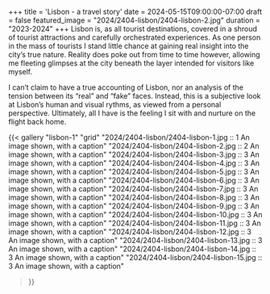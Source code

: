 +++
title = 'Lisbon - a travel story'
date = 2024-05-15T09:00:00-07:00
draft = false
featured_image = "2024/2404-lisbon/2404-lisbon-2.jpg"
duration = "2023-2024"
+++
Lisbon is, as all tourist destinations, covered in a shroud of tourist attractions and carefully orchestrated experiences. As one person in the mass of tourists I stand little chance at gaining real insight into the city’s true nature. Reality does poke out from time to time however, allowing me fleeting glimpses at the city beneath the layer intended for visitors like myself.

I can’t claim to have a true accounting of Lisbon, nor an analysis of the tension between its “real” and “fake” faces. Instead, this is a subjective look at Lisbon’s human and visual rythms, as viewed from a personal perspective.
Ultimately, all I have is the feeling I sit with and nurture on the flight back home.

{{< gallery "lisbon-1" "grid"
"2024/2404-lisbon/2404-lisbon-1.jpg :: 1 An image shown, with a caption"
"2024/2404-lisbon/2404-lisbon-2.jpg :: 2 An image shown, with a caption" 
"2024/2404-lisbon/2404-lisbon-3.jpg :: 3 An image shown, with a caption"
"2024/2404-lisbon/2404-lisbon-4.jpg :: 3 An image shown, with a caption"
"2024/2404-lisbon/2404-lisbon-5.jpg :: 3 An image shown, with a caption"
"2024/2404-lisbon/2404-lisbon-6.jpg :: 3 An image shown, with a caption"
"2024/2404-lisbon/2404-lisbon-7.jpg :: 3 An image shown, with a caption"
"2024/2404-lisbon/2404-lisbon-8.jpg :: 3 An image shown, with a caption"
"2024/2404-lisbon/2404-lisbon-9.jpg :: 3 An image shown, with a caption"
"2024/2404-lisbon/2404-lisbon-10.jpg :: 3 An image shown, with a caption"
"2024/2404-lisbon/2404-lisbon-11.jpg :: 3 An image shown, with a caption"
"2024/2404-lisbon/2404-lisbon-12.jpg :: 3 An image shown, with a caption"
"2024/2404-lisbon/2404-lisbon-13.jpg :: 3 An image shown, with a caption"
"2024/2404-lisbon/2404-lisbon-14.jpg :: 3 An image shown, with a caption"
"2024/2404-lisbon/2404-lisbon-15.jpg :: 3 An image shown, with a caption"
>}}